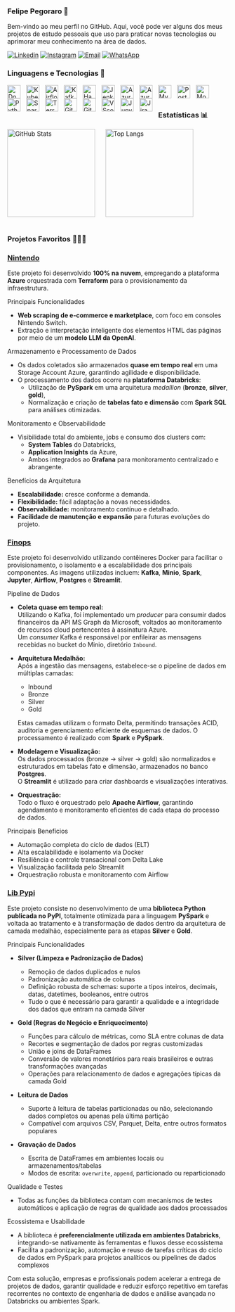 ### Felipe Pegoraro 👋

Bem-vindo ao meu perfil no GitHub. Aqui, você pode ver alguns dos meus projetos de estudo pessoais que uso para praticar novas tecnologias ou aprimorar meu conhecimento na área de dados.

[![Linkedin](https://img.shields.io/badge/LinkedIn-0077B5?style=for-the-badge&logo=linkedin&logoColor=white)](https://www.linkedin.com/in/felipepegoraro/)
[![Instagram](https://img.shields.io/badge/Instagram-E4405F?style=for-the-badge&logo=instagram&logoColor=white)](https://www.instagram.com/felipegoraro/)
[![Email](https://img.shields.io/badge/Email-D14836?style=for-the-badge&logo=gmail&logoColor=white)](mailto:felipegoraro@outlook.com.br)
[![WhatsApp](https://img.shields.io/badge/WhatsApp-25D366?style=for-the-badge&logo=whatsapp&logoColor=white)](https://wa.me/5519999929317)


### Linguagens e Tecnologias 🤖

<img 
    align="left" 
    alt="Docker" 
    title="Docker"
    width="30px" 
    style="padding-right: 10px;" 
    src="https://cdn.jsdelivr.net/gh/devicons/devicon@latest/icons/docker/docker-original.svg" 
/>
<img 
    align="left" 
    alt="Kubernetes" 
    title="Kubernetes"
    width="30px" 
    style="padding-right: 10px;" 
    src="https://cdn.jsdelivr.net/gh/devicons/devicon@latest/icons/kubernetes/kubernetes-original.svg" 
/>
<img 
    align="left" 
    alt="Airflow" 
    title="Airflow"
    width="30px" 
    style="padding-right: 10px;" 
    src="https://cdn.jsdelivr.net/gh/devicons/devicon@latest/icons/apacheairflow/apacheairflow-original.svg" 
/>
<img 
    align="left" 
    alt="Kafka" 
    title="Kafka"
    width="30px" 
    style="padding-right: 10px;" 
    src="https://cdn.jsdelivr.net/gh/devicons/devicon@latest/icons/apachekafka/apachekafka-original.svg" 
/>
<img 
    align="left" 
    alt="Hadoop" 
    title="Hadoop"
    width="30px" 
    style="padding-right: 10px;" 
    src="https://cdn.jsdelivr.net/gh/devicons/devicon@latest/icons/hadoop/hadoop-original.svg" 
/>
<img 
    align="left" 
    alt="Jenkins" 
    title="Jenkins"
    width="30px" 
    style="padding-right: 10px;" 
    src="https://cdn.jsdelivr.net/gh/devicons/devicon@latest/icons/jenkins/jenkins-original.svg" 
/>
<img 
    align="left" 
    alt="Azure" 
    title="Azure"
    width="30px" 
    style="padding-right: 10px;" 
    src="https://cdn.jsdelivr.net/gh/devicons/devicon@latest/icons/azure/azure-original.svg" 
/>
<img 
    align="left" 
    alt="AzureSQL" 
    title="AzureSQL"
    width="30px" 
    style="padding-right: 10px;" 
    src="https://cdn.jsdelivr.net/gh/devicons/devicon@latest/icons/azuresqldatabase/azuresqldatabase-original.svg" 
/>
<img 
    align="left" 
    alt="MySQL" 
    title="MySQL"
    width="30px" 
    style="padding-right: 10px;" 
    src="https://cdn.jsdelivr.net/gh/devicons/devicon@latest/icons/mysql/mysql-original.svg" 
/>
<img 
    align="left" 
    alt="Postgresql" 
    title="Postgresql"
    width="30px" 
    style="padding-right: 10px;" 
    src="https://cdn.jsdelivr.net/gh/devicons/devicon@latest/icons/postgresql/postgresql-original.svg" 
/>
<img 
    align="left" 
    alt="MongoDB" 
    title="MongoDB"
    width="30px" 
    style="padding-right: 10px;" 
    src="https://cdn.jsdelivr.net/gh/devicons/devicon@latest/icons/mongodb/mongodb-original.svg" 
/>
<img 
    align="left" 
    alt="Python" 
    title="Python"
    width="30px" 
    style="padding-right: 10px;" 
    src="https://cdn.jsdelivr.net/gh/devicons/devicon@latest/icons/python/python-original.svg" 
/>
<img 
    align="left" 
    alt="Spark" 
    title="Spark"
    width="30px" 
    style="padding-right: 10px;" 
    src="https://cdn.jsdelivr.net/gh/devicons/devicon@latest/icons/apachespark/apachespark-original.svg" 
/>
<img 
    align="left" 
    alt="Terraform" 
    title="Terraform"
    width="30px" 
    style="padding-right: 10px;" 
    src="https://cdn.jsdelivr.net/gh/devicons/devicon@latest/icons/terraform/terraform-original.svg" 
/>
<img 
    align="left" 
    alt="Git" 
    title="Git"
    width="30px" 
    style="padding-right: 10px;" 
    src="https://cdn.jsdelivr.net/gh/devicons/devicon@latest/icons/git/git-original.svg" 
/>
<img 
    align="left" 
    alt="Github" 
    title="Github"
    width="30px" 
    style="padding-right: 10px;" 
    src="https://cdn.jsdelivr.net/gh/devicons/devicon@latest/icons/github/github-original.svg" 
/>
<img 
    align="left" 
    alt="VScode" 
    title="VScode"
    width="30px" 
    style="padding-right: 10px;" 
    src="https://cdn.jsdelivr.net/gh/devicons/devicon@latest/icons/vscode/vscode-original.svg" 
/>
<img 
    align="left" 
    alt="Jupyter" 
    title="Jupyter"
    width="30px" 
    style="padding-right: 10px;" 
    src="https://cdn.jsdelivr.net/gh/devicons/devicon@latest/icons/jupyter/jupyter-original.svg" 
/>
<img 
    align="left" 
    alt="Jira" 
    title="Jira"
    width="30px" 
    style="padding-right: 10px;" 
    src="https://cdn.jsdelivr.net/gh/devicons/devicon@latest/icons/jira/jira-original.svg" 
/>

</div>
<br>
<br/>

### Estatísticas 📊

<div style="display: flex;">
  <div style="margin-right: 24px;">
    <img 
      alt="GitHub Stats" 
      height="200" 
      src="https://github-readme-stats.vercel.app/api?username=felipegoraroficial&show_icons=true&theme=tokyonight&include_all_commits=true&locale=pt-br" 
    />
  </div>
  <div>
    <img 
      alt="Top Langs" 
      height="200" 
      src="https://github-readme-stats.vercel.app/api/top-langs/?username=felipegoraroficial&theme=tokyonight&layout=compact&custom_title=Tecnologias&langs_count=9" 
    />
  </div>
</div>

<br>

### Projetos Favoritos 👩🏻‍💻   

### [Nintendo](https://github.com/felipegoraroficial/projeto_nintendo)<br/>

Este projeto foi desenvolvido **100% na nuvem**, empregando a plataforma **Azure** orquestrada com **Terraform** para o provisionamento da infraestrutura.

Principais Funcionalidades

- **Web scraping de e-commerce e marketplace**, com foco em consoles Nintendo Switch.
- Extração e interpretação inteligente dos elementos HTML das páginas por meio de um **modelo LLM da OpenAI**.

Armazenamento e Processamento de Dados

- Os dados coletados são armazenados **quase em tempo real** em uma Storage Account Azure, garantindo agilidade e disponibilidade.
- O processamento dos dados ocorre na **plataforma Databricks**:
  - Utilização de **PySpark** em uma arquitetura *medallion* (**bronze**, **silver**, **gold**),
  - Normalização e criação de **tabelas fato e dimensão** com **Spark SQL** para análises otimizadas.

Monitoramento e Observabilidade

- Visibilidade total do ambiente, jobs e consumo dos clusters com:
  - **System Tables** do Databricks,
  - **Application Insights** da Azure,
  - Ambos integrados ao **Grafana** para monitoramento centralizado e abrangente.

Benefícios da Arquitetura

- **Escalabilidade:** cresce conforme a demanda.
- **Flexibilidade:** fácil adaptação a novas necessidades.
- **Observabilidade:** monitoramento contínuo e detalhado.
- **Facilidade de manutenção e expansão** para futuras evoluções do projeto.

### [Finops](https://github.com/felipegoraroficial/projeto_azure_cost)<br/>

Este projeto foi desenvolvido utilizando contêineres Docker para facilitar o provisionamento, o isolamento e a escalabilidade dos principais componentes. As imagens utilizadas incluem: **Kafka**, **Minio**, **Spark**, **Jupyter**, **Airflow**, **Postgres** e **Streamlit**.

Pipeline de Dados

- **Coleta quase em tempo real:**  
  Utilizando o Kafka, foi implementado um *producer* para consumir dados financeiros da API MS Graph da Microsoft, voltados ao monitoramento de recursos cloud pertencentes à assinatura Azure.  
  Um *consumer* Kafka é responsável por enfileirar as mensagens recebidas no bucket do Minio, diretório `Inbound`.

- **Arquitetura Medalhão:**  
  Após a ingestão das mensagens, estabelece-se o pipeline de dados em múltiplas camadas:
    - Inbound
    - Bronze
    - Silver
    - Gold  
  
  Estas camadas utilizam o formato Delta, permitindo transações ACID, auditoria e gerenciamento eficiente de esquemas de dados. O processamento é realizado com **Spark** e **PySpark**.

- **Modelagem e Visualização:**  
  Os dados processados (bronze → silver → gold) são normalizados e estruturados em tabelas fato e dimensão, armazenados no banco **Postgres**.  
  O **Streamlit** é utilizado para criar dashboards e visualizações interativas.

- **Orquestração:**  
  Todo o fluxo é orquestrado pelo **Apache Airflow**, garantindo agendamento e monitoramento eficientes de cada etapa do processo de dados.

Principais Benefícios

- Automação completa do ciclo de dados (ELT)
- Alta escalabilidade e isolamento via Docker
- Resiliência e controle transacional com Delta Lake
- Visualização facilitada pelo Streamlit
- Orquestração robusta e monitoramento com Airflow

### [Lib Pypi](https://github.com/felipegoraroficial/my_libs_py)<br/>

Este projeto consiste no desenvolvimento de uma **biblioteca Python publicada no PyPI**, totalmente otimizada para a linguagem **PySpark** e voltada ao tratamento e à transformação de dados dentro da arquitetura de camada medalhão, especialmente para as etapas **Silver** e **Gold**.

Principais Funcionalidades

- **Silver (Limpeza e Padronização de Dados)**
  - Remoção de dados duplicados e nulos
  - Padronização automática de colunas
  - Definição robusta de schemas: suporte a tipos inteiros, decimais, datas, datetimes, booleanos, entre outros
  - Tudo o que é necessário para garantir a qualidade e a integridade dos dados que entram na camada Silver

- **Gold (Regras de Negócio e Enriquecimento)**
  - Funções para cálculo de métricas, como SLA entre colunas de data
  - Recortes e segmentação de dados por regras customizadas
  - União e joins de DataFrames
  - Conversão de valores monetários para reais brasileiros e outras transformações avançadas
  - Operações para relacionamento de dados e agregações típicas da camada Gold

- **Leitura de Dados**
  - Suporte à leitura de tabelas particionadas ou não, selecionando dados completos ou apenas pela última partição
  - Compatível com arquivos CSV, Parquet, Delta, entre outros formatos populares

- **Gravação de Dados**
  - Escrita de DataFrames em ambientes locais ou armazenamentos/tabelas
  - Modos de escrita: `overwrite`, `append`, particionado ou reparticionado

Qualidade e Testes

- Todas as funções da biblioteca contam com mecanismos de testes automáticos e aplicação de regras de qualidade aos dados processados

Ecossistema e Usabilidade

- A biblioteca é **preferencialmente utilizada em ambientes Databricks**, integrando-se nativamente às ferramentas e fluxos desse ecossistema
- Facilita a padronização, automação e reuso de tarefas críticas do ciclo de dados em PySpark para projetos analíticos ou pipelines de dados complexos

Com esta solução, empresas e profissionais podem acelerar a entrega de projetos de dados, garantir qualidade e reduzir esforço repetitivo em tarefas recorrentes no contexto de engenharia de dados e análise avançada no Databricks ou ambientes Spark.
